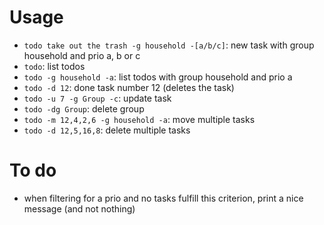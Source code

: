 
# Usage

* `todo take out the trash -g household -[a/b/c]`: new task with group household and prio a, b or c
* `todo`: list todos
* `todo -g household -a`: list todos with group household and prio a
* `todo -d 12`: done task number 12 (deletes the task)
* `todo -u 7 -g Group -c`: update task
* `todo -dg Group`: delete group
* `todo -m 12,4,2,6 -g household -a`: move multiple tasks
* `todo -d 12,5,16,8`: delete multiple tasks

# To do

* when filtering for a prio and no tasks fulfill this criterion, print a nice message (and not nothing)